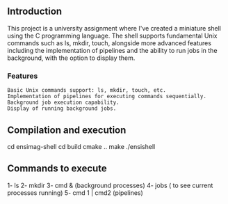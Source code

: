 Introduction
----------
This project is a university assignment where I've created a miniature shell using the C programming language. The shell supports fundamental Unix commands such as ls, mkdir, touch, alongside more advanced features including the implementation of pipelines and the ability to run jobs in the background, with the option to display them.
### Features
    Basic Unix commands support: ls, mkdir, touch, etc.
    Implementation of pipelines for executing commands sequentially.
    Background job execution capability.
    Display of running background jobs.
Compilation and execution
----------
cd ensimag-shell
cd build
cmake ..
make
./ensishell

Commands to execute
----------
1- ls
2- mkdir
3- cmd & (background processes)
4- jobs ( to see current processes running)
5- cmd 1 | cmd2 (pipelines)

